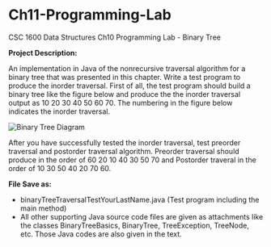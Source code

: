 # Ch11-Programming-Lab
CSC 1600 Data Structures Ch10 Programming Lab - Binary Tree

<strong>Project Description:</strong>

An implementation in Java of the nonrecursive traversal algorithm for a binary tree that was presented in this chapter. Write a test program to produce the inorder traversal. First of all, the test program should build a binary tree like the figure below and produce the the inorder traversal output as 10 20 30 40 50 60 70. The numbering in the figure below indicates the inorder traversal.

<img src="https://jcc.open.suny.edu/bbcswebdav/pid-327795-dt-content-rid-1643603_1/xid-1643603_1" alt="Binary Tree Diagram" />

After you have successfully tested the inorder traversal, test preorder traversal and postorder traversal algorithm. Preorder traversal should produce in the order of 60 20 10 40 30 50 70 and Postorder traveral in the order of 10 30 50 40 20 70 60.


<strong>File Save as:</strong>
<ul>
<li>binaryTreeTraversalTestYourLastName.java (Test program including the main method)</li>
<li>All other supporting Java source code files are given as attachments like the classes BinaryTreeBasics, BinaryTree, TreeException, TreeNode, etc. Those Java codes are also given in the text.</li>
</ul>
